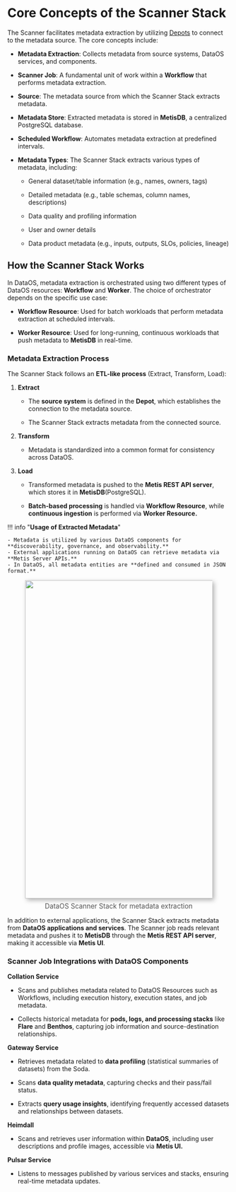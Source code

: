 # Core Concepts of the Scanner Stack

The Scanner facilitates metadata extraction by utilizing [Depots](/resources/depot/index) to connect to the metadata source.  The core concepts include:

* **Metadata Extraction**: Collects metadata from source systems, DataOS services, and components.

* **Scanner Job**: A fundamental unit of work within a **Workflow** that performs metadata extraction.

* **Source**: The metadata source from which the Scanner Stack extracts metadata.

* **Metadata Store**: Extracted metadata is stored in **MetisDB**, a centralized PostgreSQL database.

* **Scheduled Workflow**: Automates metadata extraction at predefined intervals.

* **Metadata Types**: The Scanner Stack extracts various types of metadata, including:

    * General dataset/table information (e.g., names, owners, tags)

    * Detailed metadata (e.g., table schemas, column names, descriptions)

    * Data quality and profiling information

    * User and owner details

    * Data product metadata (e.g., inputs, outputs, SLOs, policies, lineage)

## How the Scanner Stack Works

In DataOS, metadata extraction is orchestrated using two different types of DataOS resources: **Workflow** and **Worker**. The choice of orchestrator depends on the specific use case:

* **Workflow Resource**: Used for batch workloads that perform metadata extraction at scheduled intervals.

* **Worker Resource**: Used for long-running, continuous workloads that push metadata to **MetisDB** in real-time.

### **Metadata Extraction Process**

The Scanner Stack follows an **ETL-like process** (Extract, Transform, Load):

1. **Extract**

    * The **source system** is defined in the **Depot**, which establishes the connection to the metadata source.

    * The Scanner Stack extracts metadata from the connected source.

2. **Transform**

    * Metadata is standardized into a common format for consistency across DataOS.

3. **Load**

    * Transformed metadata is pushed to the **Metis REST API server**, which stores it in **MetisDB**(PostgreSQL).

    * **Batch-based processing** is handled via **Workflow Resource**, while **continuous ingestion** is performed via **Worker Resource.**

!!! info "**Usage of Extracted Metadata**"

    - Metadata is utilized by various DataOS components for **discoverability, governance, and observability.**
    - External applications running on DataOS can retrieve metadata via **Metis Server APIs.**
    - In DataOS, all metadata entities are **defined and consumed in JSON format.**
    
    
<figure style="text-align: center;">
  <img src="/resources/stacks/scanner01/scanner_img/scanner_framework.png" class="center" style="width:45rem; display: block; margin: 0 auto; box-shadow: 4px 4px 10px rgba(0, 0, 0, 0.3);" />
  <figcaption style="margin-top: 0.5rem; font-size: 0.95rem; color: #555;">
    DataOS Scanner Stack for metadata extraction
  </figcaption>
</figure>


In addition to external applications, the Scanner Stack extracts metadata from **DataOS applications and services**. The Scanner job reads relevant metadata and pushes it to **MetisDB** through the **Metis REST API server**, making it accessible via **Metis UI**.⁠

### **Scanner Job Integrations with DataOS Components**

**Collation Service**

* Scans and publishes metadata related to DataOS Resources such as Workflows, including execution history, execution states, and job metadata.

* Collects historical metadata for **pods, logs, and processing stacks** like **Flare** and **Benthos**, capturing job information and source-destination relationships.


**Gateway Service**

* Retrieves metadata related to **data profiling** (statistical summaries of datasets) from the Soda.

* Scans **data quality metadata**, capturing checks and their pass/fail status.

* Extracts **query usage insights**, identifying frequently accessed datasets and relationships between datasets.


**Heimdall**

* Scans and retrieves user information within **DataOS**, including user descriptions and profile images, accessible via **Metis UI.** 


**Pulsar Service**

* Listens to messages published by various services and stacks, ensuring real-time metadata updates.




